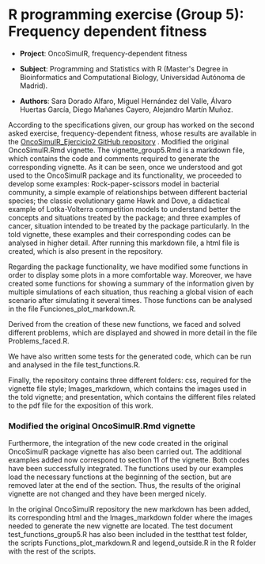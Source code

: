 # R programming exercise (Group 5): Frequency dependent fitness

- __Project__: OncoSimulR, frequency-dependent fitness

- __Subject__: Programming and Statistics with R (Master's Degree in Bioinformatics and Computational Biology, Universidad Autónoma de Madrid).

- __Authors__: Sara Dorado Alfaro, Miguel Hernández del Valle, Álvaro Huertas García, Diego Mañanes Cayero, Alejandro Martín Muñoz. 

According to the specifications given, our group has worked on the second asked exercise, frequency-dependent fitness, whose results are available in the [OncoSimulR_Ejercicio2 GitHub repository](https://github.com/SaraLite/OncoSimulR_Ejercicio2) . 
 Modified the original OncoSimulR.Rmd vignette.
The vignette_group5.Rmd is a markdown file, which contains the code and comments required to generate the corresponding vignette. As it can be seen, once we understood and got used to the OncoSimulR package and its functionality, we proceeded to develop some examples: Rock-paper-scissors model in bacterial community, a simple example of relationships between different bacterial species; the classic evolutionary game Hawk and Dove, a didactical example of Lotka-Volterra competition models to understand better the concepts and situations treated by the package; and three examples of cancer, situation intended to be treated by the package particularly. In the told vignette, these examples and their corresponding codes can be analysed in higher detail. After running this markdown file, a html file is created, which is also present in the repository. 

Regarding the package functionality, we have modified some functions in order to display some plots in a more comfortable way. Moreover, we have created some functions for showing a summary of the information given by multiple simulations of each situation, thus reaching a global vision of each scenario after simulating it several times. Those functions can be analysed in the file Funciones_plot_markdown.R. 

Derived from the creation of these new functions, we faced and solved different problems, which are displayed and showed in more detail in the file Problems_faced.R. 

We have also written some tests for the generated code, which can be run and analysed in the file test_functions.R. 

Finally, the repository contains three different folders: css, required for the vignette file style; Images_markdown, which contains the images used in the told vignette; and presentation, which contains the different files related to the pdf file for the exposition of this work.

### Modified the original OncoSimulR.Rmd vignette
Furthermore, the integration of the new code created in the original OncoSimulR package vignette has also been carried out. The additional examples added now correspond to section 11 of the vignette. Both codes have been successfully integrated. The functions used by our examples load the necessary functions at the beginning of the section, but are removed later at the end of the section. Thus, the results of the original vignette are not changed and they have been merged nicely. 

In the original OncoSimulR repository the new markdown has been added, its corresponding html and the Images_markdown folder where the images needed to generate the new vignette are located. The test document test_functions_group5.R has also been included in the testthat test folder, the scripts Functions_plot_markdown.R and legend_outside.R in the R folder with the rest of the scripts.  
